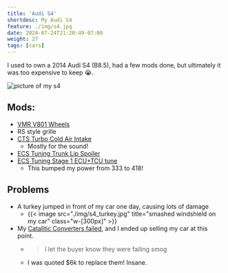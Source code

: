```yaml
---
title: 'Audi S4'
shortdesc: My Audi S4
feature: ./img/s4.jpg
date: 2024-07-24T21:20:49-07:00
weight: 27
tags: [cars]
---
```

I used to own a 2014 Audi S4 (B8.5), had a few mods done, but ultimately it was too expensive to keep 😭.

![picture of my s4](./img/s4.jpg)

## Mods:
- [VMR V801 Wheels](https://vmrwheels.com/products/v801-titanium-black-shadow)
- RS style grille
- [CTS Turbo Cold Air Intake](https://www.ctsturbo.com/product/cts-turbo-audi-b8-b8-5-s4-s5-q5-sq5-air-intake-system/)
  - Mostly for the sound!
- [ECS Tuning Trunk Lip Spoiler](https://www.ecstuning.com/b-maxton-design-parts/trunk-spoiler-gloss-black/au-s4-b8f-cap1-g/)
- [ECS Tuning Stage 1 ECU+TCU tune](https://www.ecstuning.com/b-integrated-engineering-parts/stage-1-ie-performance-tune-includes-tcu-tune/iesocgj1tcu/)
  - This bumped my power from 333 to 418!

## Problems
- A turkey jumped in front of my car one day, causing lots of damage
  - {{< image src="./img/s4_turkey.jpg" title="smashed windshield on my car" class="w-[300px]" >}}
- My [Catalitic Converters failed](https://www.audizine.com/forum/showthread.php/760957-The-Official-Blown-Catalytic-Converter-Thread), and I ended up selling my car at this point.
  - > I let the buyer know they were failing smog
  - I was quoted $6k to replace them! Insane.